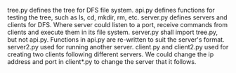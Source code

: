 tree.py defines the tree for DFS file system.
api.py defines functions for testing the tree, such as ls, cd, mkdir, rm, etc. 
server.py defines servers and clients for DFS. Where server could listen to a port, receive commands from clients and execute them in its file system.
server.py shall import tree.py, but not api.py. Functions in api.py are re-written to suit the server's format. 
server2.py used for running another server.
client.py and client2.py used for creating two clients following different servers. We could change the ip address and port in client*.py to change the server that it follows.

